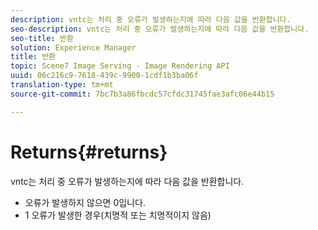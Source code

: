```yaml
---
description: vntc는 처리 중 오류가 발생하는지에 따라 다음 값을 반환합니다.
seo-description: vntc는 처리 중 오류가 발생하는지에 따라 다음 값을 반환합니다.
seo-title: 반환
solution: Experience Manager
title: 반환
topic: Scene7 Image Serving - Image Rendering API
uuid: 06c216c9-7618-439c-9900-1cdf1b3ba06f
translation-type: tm+mt
source-git-commit: 7bc7b3a86fbcdc57cfdc31745fae3afc06e44b15

---
```



# Returns{#returns}

vntc는 처리 중 오류가 발생하는지에 따라 다음 값을 반환합니다.

* 오류가 발생하지 않으면 0입니다.
* 1 오류가 발생한 경우(치명적 또는 치명적이지 않음)

